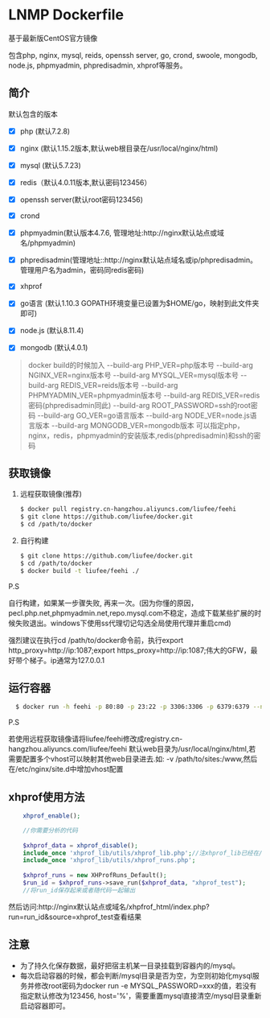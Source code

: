 LNMP Dockerfile
=================

基于最新版CentOS官方镜像

包含php, nginx, mysql, reids, openssh server, go, crond, swoole, mongodb, node.js, phpmyadmin, phpredisadmin, xhprof等服务。


简介
------------------------
默认包含的版本

- [x] php (默认7.2.8)

- [x] nginx (默认1.15.2版本,默认web根目录在/usr/local/nginx/html)

- [x] mysql (默认5.7.23)

- [x] redis（默认4.0.11版本,默认密码123456）

- [x] openssh server(默认root密码123456)

- [x] crond

- [x] phpmyadmin(默认版本4.7.6, 管理地址:http://nginx默认站点或域名/phpmyadmin)

- [x] phpredisadmin(管理地址::http://nginx默认站点域名或ip/phpredisadmin。管理用户名为admin，密码同redis密码)

- [x] xhprof

- [x] go语言 (默认1.10.3 GOPATH环境变量已设置为$HOME/go，映射到此文件夹即可)

- [x] node.js (默认8.11.4)

- [x] mongodb (默认4.0.1)


>docker build的时候加入
    --build-arg PHP_VER=php版本号 
    --build-arg NGINX_VER=nginx版本号 
    --build-arg MYSQL_VER=mysql版本号 
    --build-arg REDIS_VER=reids版本号
    --build-arg PHPMYADMIN_VER=phpmyadmin版本号
    --build-arg REDIS_VER=redis密码(phpredisadmin同此)
    --build-arg ROOT_PASSWORD=ssh的root密码
    --build-arg GO_VER=go语言版本
    --build-arg NODE_VER=node.js语言版本
    --build-arg MONGODB_VER=mongodb版本
可以指定php，nginx，redis，phpmyadmin的安装版本,redis(phpredisadmin)和ssh的密码


获取镜像
------------------------
1. 远程获取镜像(推荐)
    ```bash 
    $ docker pull registry.cn-hangzhou.aliyuncs.com/liufee/feehi 
    $ git clone https://github.com/liufee/docker.git
    $ cd /path/to/docker
    ```
    
2. 自行构建
    ```bash
    $ git clone https://github.com/liufee/docker.git
    $ cd /path/to/docker
    $ docker build -t liufee/feehi ./
    ```
P.S 

自行构建，如果某一步骤失败, 再来一次。(因为你懂的原因，pecl.php.net,phpmyadmin.net,repo.mysql.com不稳定，造成下载某些扩展的时候失败退出。windows下使用ss代理切记勾选全局使用代理并重启cmd)

强烈建议在执行cd /path/to/docker命令前，执行export http_proxy=http://ip:1087;export https_proxy=http://ip:1087;伟大的GFW，最好带个梯子。ip通常为127.0.0.1


运行容器
-------------------

```bash
  $ docker run -h feehi -p 80:80 -p 23:22 -p 3306:3306 -p 6379:6379 --name feehi -itd -v /path/to/docker/etc/nginx:/etc/nginx -v /path/to/docker/data/mysql:/data/mysql -v /path/to/docker/data/log:/var/log -v /path/to/www:/usr/local/nginx/html liufee/feehi
```
 P.S 
 
 若使用远程获取镜像请将liufee/feehi修改成registry.cn-hangzhou.aliyuncs.com/liufee/feehi
 默认web目录为/usr/local/nginx/html,若需要配置多个vhost可以映射其他web目录进去.如: -v /path/to/sites:/www,然后在/etc/nginx/site.d中增加vhost配置


xhprof使用方法
-------------------
```php
    xhprof_enable();

    //你需要分析的代码
    
    $xhprof_data = xhprof_disable();
    include_once 'xhprof_lib/utils/xhprof_lib.php';//注xhprof_lib已经在/usr/local/php/lib/php中了
    include_once 'xhprof_lib/utils/xhprof_runs.php';
    
    $xhprof_runs = new XHProfRuns_Default();
    $run_id = $xhprof_runs->save_run($xhprof_data, "xhprof_test");
    //将run_id保存起来或者随代码一起输出
```
然后访问:http://nginx默认站点或域名/xhpfrof_html/index.php?run=run_id&source=xhprof_test查看结果


注意
-------------------
* 为了持久化保存数据，最好把宿主机某一目录挂载到容器内的/mysql。
* 每次启动容器的时候，都会判断/mysql目录是否为空，为空则初始化mysql服务并修改root密码为docker run -e MYSQL_PASSWORD=xxx的值，若没有指定默认修改为123456, host='%'，需要重置mysql直接清空/mysql目录重新启动容器即可。

   
